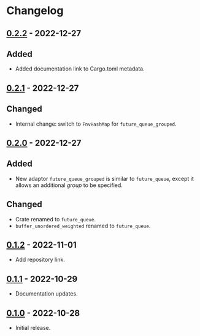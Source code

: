 # Changelog

## [0.2.2] - 2022-12-27

## Added

- Added documentation link to Cargo.toml metadata.

## [0.2.1] - 2022-12-27

## Changed

- Internal change: switch to `FnvHashMap` for `future_queue_grouped`.

## [0.2.0] - 2022-12-27

## Added

- New adaptor `future_queue_grouped` is similar to `future_queue`, except it allows an additional *group* to be specified.

## Changed

- Crate renamed to `future_queue`.
- `buffer_unordered_weighted` renamed to `future_queue`.

## [0.1.2] - 2022-11-01

- Add repository link.

## [0.1.1] - 2022-10-29

- Documentation updates.

## [0.1.0] - 2022-10-28

- Initial release.

[0.2.2]: https://github.com/nextest-rs/future-queue/releases/tag/0.2.2
[0.2.1]: https://github.com/nextest-rs/future-queue/releases/tag/0.2.1
[0.2.0]: https://github.com/nextest-rs/future-queue/releases/tag/0.2.0
[0.1.2]: https://github.com/nextest-rs/future-queue/releases/tag/0.1.2
[0.1.1]: https://github.com/nextest-rs/future-queue/releases/tag/0.1.1
[0.1.0]: https://github.com/nextest-rs/future-queue/releases/tag/0.1.0
